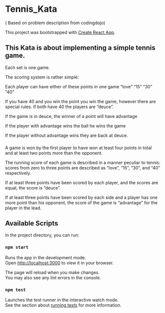 # Tennis_Kata
( Based on problem description from codingdojo)

This project was bootstrapped with [Create React App](https://github.com/facebook/create-react-app).


## This Kata is about implementing a simple tennis game. 
Each set is one game.

The scoring system is rather simple:

Each player can have either of these points in one game “love” “15” “30” “40”


If you have 40 and you win the point you win the game, however there are special rules.
If both have 40 the players are “deuce”.

If the game is in deuce, the winner of a point will have advantage

If the player with advantage wins the ball he wins the game

If the player without advantage wins they are back at deuce.

### 

A game is won by the first player to have won at least four points in total and at least two points more than the opponent.

The running score of each game is described in a manner peculiar to tennis: scores from zero to three points are described as “love”, “15”, “30”, and “40” respectively.

If at least three points have been scored by each player, and the scores are equal, the score is “deuce”.

If at least three points have been scored by each side and a player has one more point than his opponent, the score of the game is “advantage” for the player in the lead.

## Available Scripts

In the project directory, you can run:

### `npm start`

Runs the app in the development mode.\
Open [http://localhost:3000](http://localhost:3000) to view it in your browser.

The page will reload when you make changes.\
You may also see any lint errors in the console.

### `npm test`

Launches the test runner in the interactive watch mode.\
See the section about [running tests](https://facebook.github.io/create-react-app/docs/running-tests) for more information.
